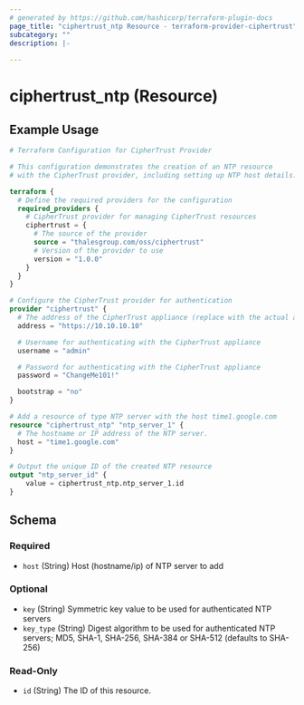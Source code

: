 ```yaml
---
# generated by https://github.com/hashicorp/terraform-plugin-docs
page_title: "ciphertrust_ntp Resource - terraform-provider-ciphertrust"
subcategory: ""
description: |-
  
---
```


# ciphertrust_ntp (Resource)



## Example Usage

```terraform
# Terraform Configuration for CipherTrust Provider

# This configuration demonstrates the creation of an NTP resource
# with the CipherTrust provider, including setting up NTP host details.

terraform {
  # Define the required providers for the configuration
  required_providers {
    # CipherTrust provider for managing CipherTrust resources
    ciphertrust = {
      # The source of the provider
      source = "thalesgroup.com/oss/ciphertrust"
      # Version of the provider to use
      version = "1.0.0"
    }
  }
}

# Configure the CipherTrust provider for authentication
provider "ciphertrust" {
  # The address of the CipherTrust appliance (replace with the actual address)
  address = "https://10.10.10.10"

  # Username for authenticating with the CipherTrust appliance
  username = "admin"

  # Password for authenticating with the CipherTrust appliance
  password = "ChangeMe101!"

  bootstrap = "no"
}

# Add a resource of type NTP server with the host time1.google.com
resource "ciphertrust_ntp" "ntp_server_1" {
  # The hostname or IP address of the NTP server.
  host = "time1.google.com"
}

# Output the unique ID of the created NTP resource
output "ntp_server_id" {
	value = ciphertrust_ntp.ntp_server_1.id
}
```

<!-- schema generated by tfplugindocs -->
## Schema

### Required

- `host` (String) Host (hostname/ip) of NTP server to add

### Optional

- `key` (String) Symmetric key value to be used for authenticated NTP servers
- `key_type` (String) Digest algorithm to be used for authenticated NTP servers; MD5, SHA-1, SHA-256, SHA-384 or SHA-512 (defaults to SHA-256)

### Read-Only

- `id` (String) The ID of this resource.
